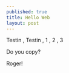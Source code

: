 ```yaml
---
published: true
title: Hello Web
layout: post
---
```

Testin , Testin , 1 , 2 , 3

Do you copy?

Roger!